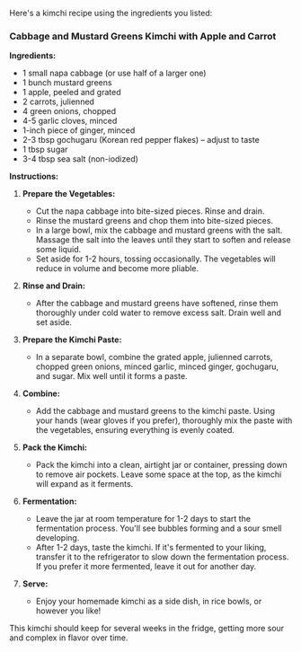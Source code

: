 Here's a kimchi recipe using the ingredients you listed:

### Cabbage and Mustard Greens Kimchi with Apple and Carrot

**Ingredients:**
- 1 small napa cabbage (or use half of a larger one)
- 1 bunch mustard greens
- 1 apple, peeled and grated
- 2 carrots, julienned
- 4 green onions, chopped
- 4-5 garlic cloves, minced
- 1-inch piece of ginger, minced
- 2-3 tbsp gochugaru (Korean red pepper flakes) – adjust to taste
- 1 tbsp sugar
- 3-4 tbsp sea salt (non-iodized)

**Instructions:**

1. **Prepare the Vegetables:**
   - Cut the napa cabbage into bite-sized pieces. Rinse and drain.
   - Rinse the mustard greens and chop them into bite-sized pieces.
   - In a large bowl, mix the cabbage and mustard greens with the salt. Massage the salt into the leaves until they start to soften and release some liquid.
   - Set aside for 1-2 hours, tossing occasionally. The vegetables will reduce in volume and become more pliable.

2. **Rinse and Drain:**
   - After the cabbage and mustard greens have softened, rinse them thoroughly under cold water to remove excess salt. Drain well and set aside.

3. **Prepare the Kimchi Paste:**
   - In a separate bowl, combine the grated apple, julienned carrots, chopped green onions, minced garlic, minced ginger, gochugaru, and sugar. Mix well until it forms a paste.

4. **Combine:**
   - Add the cabbage and mustard greens to the kimchi paste. Using your hands (wear gloves if you prefer), thoroughly mix the paste with the vegetables, ensuring everything is evenly coated.

5. **Pack the Kimchi:**
   - Pack the kimchi into a clean, airtight jar or container, pressing down to remove air pockets. Leave some space at the top, as the kimchi will expand as it ferments.

6. **Fermentation:**
   - Leave the jar at room temperature for 1-2 days to start the fermentation process. You'll see bubbles forming and a sour smell developing.
   - After 1-2 days, taste the kimchi. If it's fermented to your liking, transfer it to the refrigerator to slow down the fermentation process. If you prefer it more fermented, leave it out for another day.

7. **Serve:**
   - Enjoy your homemade kimchi as a side dish, in rice bowls, or however you like!

This kimchi should keep for several weeks in the fridge, getting more sour and complex in flavor over time.
